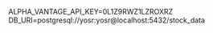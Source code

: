 ALPHA_VANTAGE_API_KEY=0L1Z9RWZ1LZROXRZ
DB_URI=postgresql://yosr:yosr@localhost:5432/stock_data







